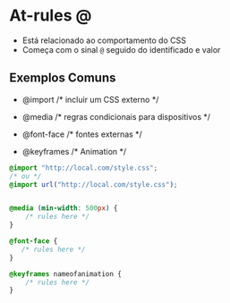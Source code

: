 # At-rules  @

* Está relacionado ao comportamento do CSS
* Começa com o sinal `@` seguido do identificado e valor

## Exemplos Comuns

- @import       /* incluir um CSS externo */

- @media        /* regras condicionais para dispositivos */

- @font-face    /* fontes externas */

- @keyframes    /* Animation */

```css
@import "http://local.com/style.css";
/* ou */
@import url("http://local.com/style.css");


@media (min-width: 500px) {
    /* rules here */ 
}

@font-face {
   /* rules here */  
}

@keyframes nameofanimation {
    /* rules here */ 
}

```